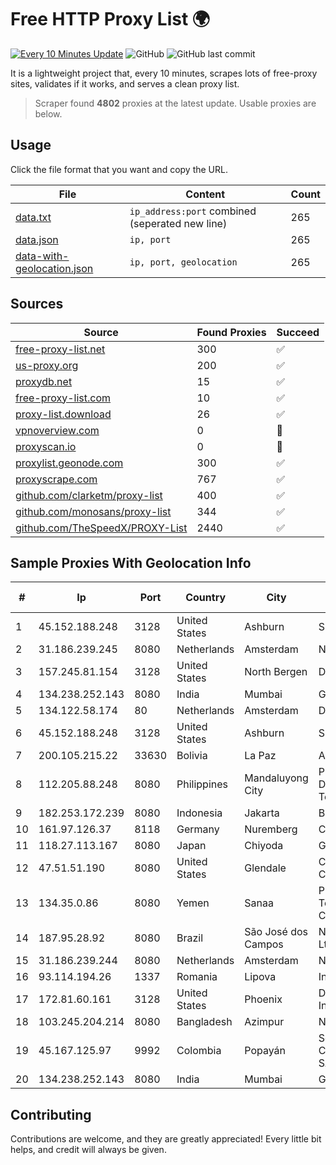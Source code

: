 
# Free HTTP Proxy List 🌍

[![Every 10 Minutes Update](https://github.com/mertguvencli/http-proxy-list/actions/workflows/main.yml/badge.svg?branch=main)](https://github.com/mertguvencli/http-proxy-list/actions/workflows/main.yml)
![GitHub](https://img.shields.io/github/license/mertguvencli/http-proxy-list)
![GitHub last commit](https://img.shields.io/github/last-commit/mertguvencli/http-proxy-list)

It is a lightweight project that, every 10 minutes, scrapes lots of free-proxy sites, validates if it works, and serves a clean proxy list.


> Scraper found **4802** proxies at the latest update. Usable proxies are below.

## Usage

Click the file format that you want and copy the URL.


|File|Content|Count|
|----|-------|-----|
|[data.txt](https://raw.githubusercontent.com/mertguvencli/http-proxy-list/main/proxy-list/data.txt)|`ip_address:port` combined (seperated new line)|265|
|[data.json](https://raw.githubusercontent.com/mertguvencli/http-proxy-list/main/proxy-list/data.json)|`ip, port`|265|
|[data-with-geolocation.json](https://raw.githubusercontent.com/mertguvencli/http-proxy-list/main/proxy-list/data-with-geolocation.json)|`ip, port, geolocation`|265|

## Sources

|Source|Found Proxies|Succeed|
|------|-------------|-------|
|[free-proxy-list.net](https://free-proxy-list.net)|300|✅|
|[us-proxy.org](https://www.us-proxy.org)|200|✅|
|[proxydb.net](http://proxydb.net)|15|✅|
|[free-proxy-list.com](https://free-proxy-list.com/?page=&port=&type%5B%5D=http&type%5B%5D=https&up_time=0&search=Search)|10|✅|
|[proxy-list.download](https://www.proxy-list.download/HTTP)|26|✅|
|[vpnoverview.com](https://vpnoverview.com/privacy/anonymous-browsing/free-proxy-servers)|0|🚫|
|[proxyscan.io](https://www.proxyscan.io)|0|🚫|
|[proxylist.geonode.com](https://proxylist.geonode.com/api/proxy-list?limit=300&page=1&sort_by=lastChecked&sort_type=desc&protocols=http,https)|300|✅|
|[proxyscrape.com](https://api.proxyscrape.com/v2/?request=displayproxies&protocol=http&timeout=10000&country=all&ssl=all&anonymity=all)|767|✅|
|[github.com/clarketm/proxy-list](https://raw.githubusercontent.com/clarketm/proxy-list/master/proxy-list-raw.txt)|400|✅|
|[github.com/monosans/proxy-list](https://raw.githubusercontent.com/monosans/proxy-list/main/proxies/http.txt)|344|✅|
|[github.com/TheSpeedX/PROXY-List](https://raw.githubusercontent.com/TheSpeedX/PROXY-List/master/http.txt)|2440|✅|


## Sample Proxies With Geolocation Info

|#|Ip|Port|Country|City|Internet Service Provider|
|-|--|----|-------|----|-------------------------|
|1|45.152.188.248|3128|United States|Ashburn|Sprint|
|2|31.186.239.245|8080|Netherlands|Amsterdam|NetSkope Inc|
|3|157.245.81.154|3128|United States|North Bergen|DigitalOcean, LLC|
|4|134.238.252.143|8080|India|Mumbai|Google LLC|
|5|134.122.58.174|80|Netherlands|Amsterdam|DigitalOcean, LLC|
|6|45.152.188.248|3128|United States|Ashburn|Sprint|
|7|200.105.215.22|33630|Bolivia|La Paz|AXS Bolivia S. A.|
|8|112.205.88.248|8080|Philippines|Mandaluyong City|Philippine Long Distance Telephone Co.|
|9|182.253.172.239|8080|Indonesia|Jakarta|Biznet Metronet|
|10|161.97.126.37|8118|Germany|Nuremberg|Contabo GmbH|
|11|118.27.113.167|8080|Japan|Chiyoda|GMO Internet, Inc.|
|12|47.51.51.190|8080|United States|Glendale|Charter Communications|
|13|134.35.0.86|8080|Yemen|Sanaa|Public Telecommunication Corporation|
|14|187.95.28.92|8080|Brazil|São José dos Campos|Netjacarei Telecon Ltda|
|15|31.186.239.244|8080|Netherlands|Amsterdam|NetSkope Inc|
|16|93.114.194.26|1337|Romania|Lipova|Interkvm Host SRL|
|17|172.81.60.161|3128|United States|Phoenix|Dynu Systems Incorporated|
|18|103.245.204.214|8080|Bangladesh|Azimpur|Next Online Ltd.|
|19|45.167.125.97|9992|Colombia|Popayán|Sepcom Comunicaciones SAS|
|20|134.238.252.143|8080|India|Mumbai|Google LLC|



## Contributing

Contributions are welcome, and they are greatly appreciated! Every
little bit helps, and credit will always be given.

